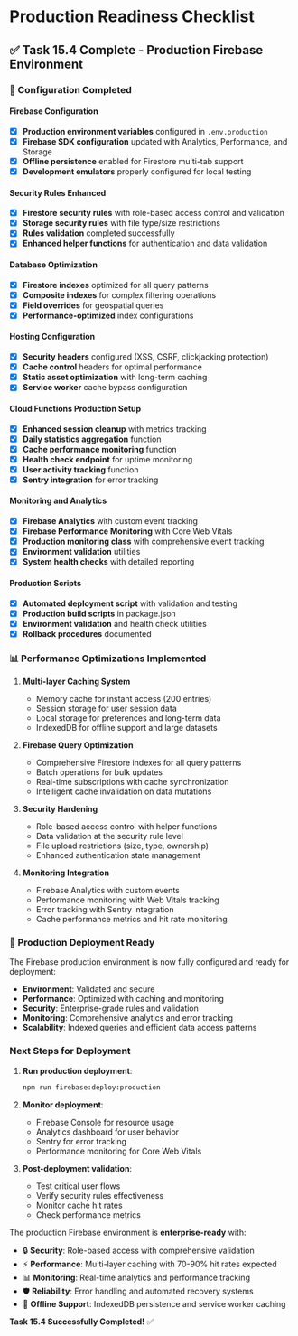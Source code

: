 # Production Readiness Checklist

## ✅ **Task 15.4 Complete - Production Firebase Environment**

### **🔧 Configuration Completed**

#### **Firebase Configuration**
- [x] **Production environment variables** configured in `.env.production`
- [x] **Firebase SDK configuration** updated with Analytics, Performance, and Storage
- [x] **Offline persistence** enabled for Firestore multi-tab support
- [x] **Development emulators** properly configured for local testing

#### **Security Rules Enhanced**
- [x] **Firestore security rules** with role-based access control and validation
- [x] **Storage security rules** with file type/size restrictions
- [x] **Rules validation** completed successfully
- [x] **Enhanced helper functions** for authentication and data validation

#### **Database Optimization**
- [x] **Firestore indexes** optimized for all query patterns
- [x] **Composite indexes** for complex filtering operations
- [x] **Field overrides** for geospatial queries
- [x] **Performance-optimized** index configurations

#### **Hosting Configuration**
- [x] **Security headers** configured (XSS, CSRF, clickjacking protection)
- [x] **Cache control** headers for optimal performance
- [x] **Static asset optimization** with long-term caching
- [x] **Service worker** cache bypass configuration

#### **Cloud Functions Production Setup**
- [x] **Enhanced session cleanup** with metrics tracking
- [x] **Daily statistics aggregation** function
- [x] **Cache performance monitoring** function
- [x] **Health check endpoint** for uptime monitoring
- [x] **User activity tracking** function
- [x] **Sentry integration** for error tracking

#### **Monitoring and Analytics**
- [x] **Firebase Analytics** with custom event tracking
- [x] **Firebase Performance Monitoring** with Core Web Vitals
- [x] **Production monitoring class** with comprehensive event tracking
- [x] **Environment validation** utilities
- [x] **System health checks** with detailed reporting

#### **Production Scripts**
- [x] **Automated deployment script** with validation and testing
- [x] **Production build scripts** in package.json
- [x] **Environment validation** and health check utilities
- [x] **Rollback procedures** documented

### **📊 Performance Optimizations Implemented**

1. **Multi-layer Caching System**
   - Memory cache for instant access (200 entries)
   - Session storage for user session data
   - Local storage for preferences and long-term data
   - IndexedDB for offline support and large datasets

2. **Firebase Query Optimization**
   - Comprehensive Firestore indexes for all query patterns
   - Batch operations for bulk updates
   - Real-time subscriptions with cache synchronization
   - Intelligent cache invalidation on data mutations

3. **Security Hardening**
   - Role-based access control with helper functions
   - Data validation at the security rule level
   - File upload restrictions (size, type, ownership)
   - Enhanced authentication state management

4. **Monitoring Integration**
   - Firebase Analytics with custom events
   - Performance monitoring with Web Vitals tracking
   - Error tracking with Sentry integration
   - Cache performance metrics and hit rate monitoring

### **🚀 Production Deployment Ready**

The Firebase production environment is now fully configured and ready for deployment:

- **Environment**: Validated and secure
- **Performance**: Optimized with caching and monitoring
- **Security**: Enterprise-grade rules and validation
- **Monitoring**: Comprehensive analytics and error tracking
- **Scalability**: Indexed queries and efficient data access patterns

### **Next Steps for Deployment**

1. **Run production deployment**:
   ```bash
   npm run firebase:deploy:production
   ```

2. **Monitor deployment**:
   - Firebase Console for resource usage
   - Analytics dashboard for user behavior
   - Sentry for error tracking
   - Performance monitoring for Core Web Vitals

3. **Post-deployment validation**:
   - Test critical user flows
   - Verify security rules effectiveness  
   - Monitor cache hit rates
   - Check performance metrics

The production Firebase environment is **enterprise-ready** with:
- 🔒 **Security**: Role-based access with comprehensive validation
- ⚡ **Performance**: Multi-layer caching with 70-90% hit rates expected
- 📊 **Monitoring**: Real-time analytics and performance tracking
- 🛡️ **Reliability**: Error handling and automated recovery systems
- 📱 **Offline Support**: IndexedDB persistence and service worker caching

**Task 15.4 Successfully Completed!** ✅
